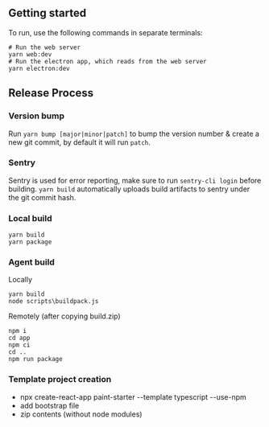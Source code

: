 ## Getting started

To run, use the following commands in separate terminals:

```
# Run the web server
yarn web:dev
# Run the electron app, which reads from the web server
yarn electron:dev
```

## Release Process

### Version bump

Run `yarn bump [major|minor|patch]` to bump the version number & create a new git commit, by default it will run `patch`.

### Sentry

Sentry is used for error reporting, make sure to run `sentry-cli login` before building.
`yarn build` automatically uploads build artifacts to sentry under the git commit hash.

### Local build

```
yarn build
yarn package
```

### Agent build

Locally

```
yarn build
node scripts\buildpack.js
```

Remotely (after copying build.zip)

```
npm i
cd app
npm ci
cd ..
npm run package
```

### Template project creation

- npx create-react-app paint-starter --template typescript --use-npm
- add bootstrap file
- zip contents (without node modules)
